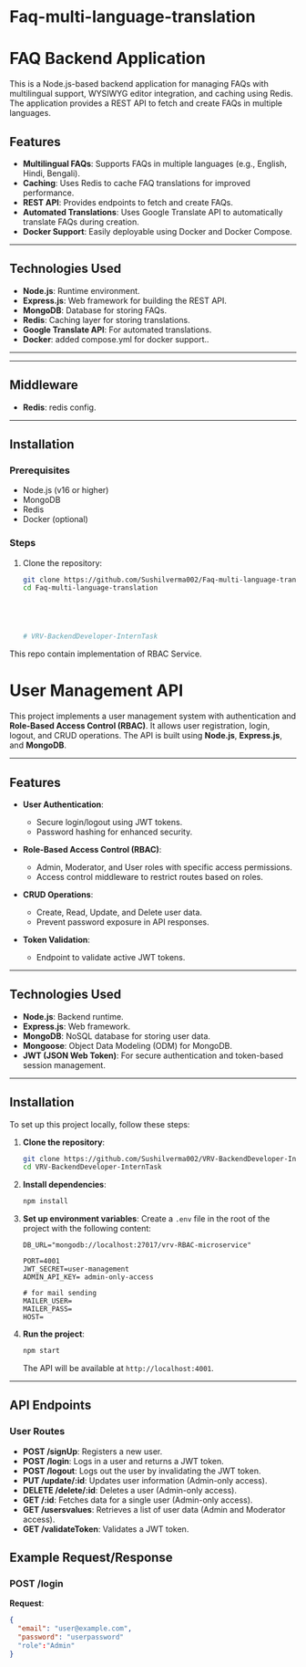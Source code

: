 # Faq-multi-language-translation

# FAQ Backend Application

This is a Node.js-based backend application for managing FAQs with multilingual support, WYSIWYG editor integration, and caching using Redis. The application provides a REST API to fetch and create FAQs in multiple languages.

## **Features**

- **Multilingual FAQs**: Supports FAQs in multiple languages (e.g., English, Hindi, Bengali).
- **Caching**: Uses Redis to cache FAQ translations for improved performance.
- **REST API**: Provides endpoints to fetch and create FAQs.
- **Automated Translations**: Uses Google Translate API to automatically translate FAQs during creation.
- **Docker Support**: Easily deployable using Docker and Docker Compose.

---

## **Technologies Used**

- **Node.js**: Runtime environment.
- **Express.js**: Web framework for building the REST API.
- **MongoDB**: Database for storing FAQs.
- **Redis**: Caching layer for storing translations.
- **Google Translate API**: For automated translations.
- **Docker**: added compose.yml for docker support..

---

---

## **Middleware**

- **Redis**: redis config.

---

## **Installation**

### Prerequisites

- Node.js (v16 or higher)
- MongoDB
- Redis
- Docker (optional)

### Steps

1. Clone the repository:

   ```bash
   git clone https://github.com/Sushilverma002/Faq-multi-language-translation.git
   cd Faq-multi-language-translation





   # VRV-BackendDeveloper-InternTask
   ```

This repo contain implementation of RBAC Service.

# **User Management API**

This project implements a user management system with authentication and **Role-Based Access Control (RBAC)**. It allows user registration, login, logout, and CRUD operations. The API is built using **Node.js**, **Express.js**, and **MongoDB**.

---

## **Features**

- **User Authentication**:
  - Secure login/logout using JWT tokens.
  - Password hashing for enhanced security.
- **Role-Based Access Control (RBAC)**:

  - Admin, Moderator, and User roles with specific access permissions.
  - Access control middleware to restrict routes based on roles.

- **CRUD Operations**:

  - Create, Read, Update, and Delete user data.
  - Prevent password exposure in API responses.

- **Token Validation**:
  - Endpoint to validate active JWT tokens.

---

## **Technologies Used**

- **Node.js**: Backend runtime.
- **Express.js**: Web framework.
- **MongoDB**: NoSQL database for storing user data.
- **Mongoose**: Object Data Modeling (ODM) for MongoDB.
- **JWT (JSON Web Token)**: For secure authentication and token-based session management.

---

## **Installation**

To set up this project locally, follow these steps:

1. **Clone the repository**:

   ```bash
   git clone https://github.com/Sushilverma002/VRV-BackendDeveloper-InternTask
   cd VRV-BackendDeveloper-InternTask
   ```

2. **Install dependencies**:

   ```bash
   npm install
   ```

3. **Set up environment variables**:
   Create a `.env` file in the root of the project with the following content:

   ```
   DB_URL="mongodb://localhost:27017/vrv-RBAC-microservice"

   PORT=4001
   JWT_SECRET=user-management
   ADMIN_API_KEY= admin-only-access

   # for mail sending
   MAILER_USER=
   MAILER_PASS=
   HOST=
   ```

4. **Run the project**:
   ```bash
   npm start
   ```
   The API will be available at `http://localhost:4001`.

---

## **API Endpoints**

### **User Routes**

- **POST /signUp**: Registers a new user.
- **POST /login**: Logs in a user and returns a JWT token.
- **POST /logout**: Logs out the user by invalidating the JWT token.
- **PUT /update/:id**: Updates user information (Admin-only access).
- **DELETE /delete/:id**: Deletes a user (Admin-only access).
- **GET /:id**: Fetches data for a single user (Admin-only access).
- **GET /usersvalues**: Retrieves a list of user data (Admin and Moderator access).
- **GET /validateToken**: Validates a JWT token.

## **Example Request/Response**

### **POST /login**

**Request**:

```json
{
  "email": "user@example.com",
  "password": "userpassword"
  "role":"Admin"
}
```
